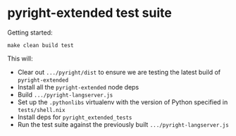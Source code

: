 pyright-extended test suite
===

Getting started:

```shell
make clean build test
```

This will:
- Clear out `.../pyright/dist` to ensure we are testing the latest build of `pyright-extended`
- Install all the `pyright-extended` node deps
- Build `.../pyright-langserver.js`
- Set up the `.pythonlibs` virtualenv with the version of Python specified in `tests/shell.nix`
- Install deps for `pyright_extended_tests`
- Run the test suite against the previously built `.../pyright-langserver.js`
